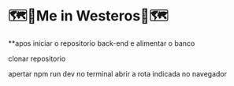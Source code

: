 # 🗺️👑Me in Westeros👑🗺️

**apos iniciar o repositorio back-end e alimentar o banco

clonar repositorio

apertar npm run dev no terminal
abrir a rota indicada no navegador